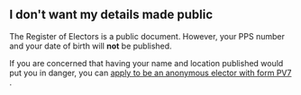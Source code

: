 ##  I don't want my details made public

The Register of Electors is a public document. However, your PPS number and
your date of birth will **not** be published.

If you are concerned that having your name and location published would put
you in danger, you can [ apply to be an anonymous elector with form PV7
](https://www.checktheregister.ie/en-IE/forms) .

